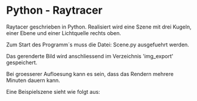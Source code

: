 Python - Raytracer
================= 

Raytacer geschrieben in Python. Realisiert wird eine Szene mit drei Kugeln, einer Ebene und einer Lichtquelle rechts oben.

Zum Start des Programm´s muss die Datei:
Scene.py
ausgefuehrt werden.

Das gerenderte Bild wird anschliessend im Verzeichnis 'img_export' gespeichert.

Bei groesserer Aufloesung kann es sein, dass das Rendern mehrere Minuten dauern kann.


Eine Beispielszene sieht wie folgt aus:
